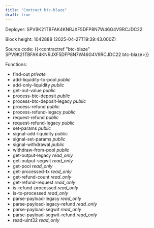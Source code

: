 ```yaml
---
title: "Contract btc-blaze"
draft: true
---
```

Deployer: SPV9K21TBFAK4KNRJXF5DFP8N7W46G4V9RCJDC22


 



Block height: 1042888 (2025-04-27T19:39:43.000Z)

Source code: {{<contractref "btc-blaze" SPV9K21TBFAK4KNRJXF5DFP8N7W46G4V9RCJDC22 btc-blaze>}}

Functions:

* find-out _private_
* add-liquidity-to-pool _public_
* add-only-liquidity _public_
* get-out-value _public_
* process-btc-deposit _public_
* process-btc-deposit-legacy _public_
* process-refund _public_
* process-refund-legacy _public_
* request-refund _public_
* request-refund-legacy _public_
* set-params _public_
* signal-add-liquidity _public_
* signal-set-params _public_
* signal-withdrawal _public_
* withdraw-from-pool _public_
* get-output-legacy _read_only_
* get-output-segwit _read_only_
* get-pool _read_only_
* get-processed-tx _read_only_
* get-refund-count _read_only_
* get-refund-request _read_only_
* is-refund-processed _read_only_
* is-tx-processed _read_only_
* parse-payload-legacy _read_only_
* parse-payload-legacy-refund _read_only_
* parse-payload-segwit _read_only_
* parse-payload-segwit-refund _read_only_
* read-uint32 _read_only_
